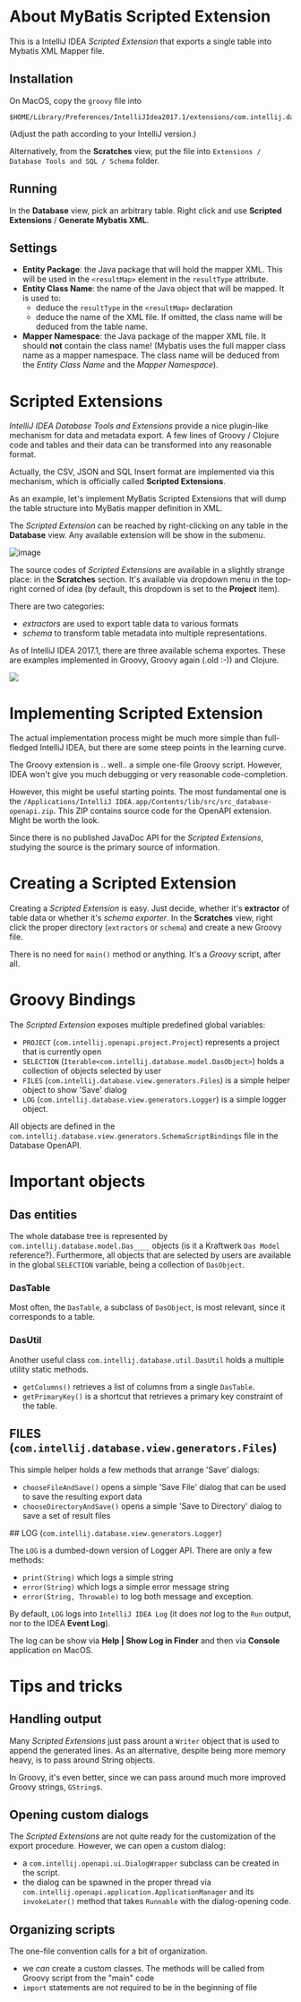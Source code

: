 About MyBatis Scripted Extension
================================

This is a IntelliJ IDEA *Scripted Extension* that exports a single
table into Mybatis XML Mapper file.

Installation
------------

On MacOS, copy the `groovy` file into 

	$HOME/Library/Preferences/IntelliJIdea2017.1/extensions/com.intellij.database/schema

(Adjust the path according to your IntelliJ version.)

Alternatively, from the **Scratches** view, put the file into `Extensions / Database Tools and SQL / Schema` folder.

Running
-------

In the **Database** view, pick an arbitrary table. Right click and use **Scripted Extensions** / **Generate Mybatis XML**.

Settings
--------

*	**Entity Package**: the Java package that will hold the mapper XML. This will be used in the `<resultMap>` element in the `resultType` attribute.
*	**Entity Class Name**: the name of the Java object that will be mapped. It is used to:
	*	deduce the `resultType` in the `<resultMap>` declaration
	*	deduce the name of the XML file.
	If omitted, the class name will be deduced from the table name.
*	**Mapper Namespace**: the Java package of the mapper XML file. It should **not** contain the class name! (Mybatis uses the full mapper class name as a mapper namespace. The class name will be deduced from the *Entity Class Name* and the *Mapper Namespace*).

Scripted Extensions
===================

*IntelliJ IDEA Database Tools and Extensions* provide a nice plugin-like mechanism
for data and metadata export. A few lines of Groovy / Clojure code and
tables and their data can be transformed into any reasonable format.

Actually, the CSV, JSON and SQL Insert format are implemented via
this mechanism, which is officially called **Scripted Extensions**.

As an example, let's implement MyBatis Scripted Extensions that
will dump the table structure into MyBatis mapper definition in XML.

The *Scripted Extension* can be reached by right-clicking
on any table in the **Database** view. Any available extension
will be show in the submenu.

![image](screenshot-1.png)

The source codes of *Scripted Extensions* are available in a slightly strange place: in the **Scratches** section. It's available via dropdown menu in the top-right corned of idea (by default, this dropdown is set to the **Project** item).

There are two categories:

*	*extractors* are used to export table data to various formats
*	*schema* to transform table metadata into multiple representations.

As of IntelliJ IDEA 2017.1, there are three available schema exportes. These are examples implemented in Groovy, Groovy again (.old :-)) and Clojure.

![](screenshot-2.png)

Implementing Scripted Extension
===============================

The actual implementation process might be much more simple than
full-fledged IntelliJ IDEA, but there are some steep points in the learning curve.

The Groovy extension is .. well.. a simple one-file Groovy script. However,
IDEA won't give you much debugging or very reasonable code-completion.

However, this might be useful starting points. The most fundamental one is the
`/Applications/IntelliJ IDEA.app/Contents/lib/src/src_database-openapi.zip`. This
ZIP contains source code for the OpenAPI extension. Might be worth the look.

Since there is no published JavaDoc API for the *Scripted Extensions*,
studying the source is the primary source of information.

Creating a Scripted Extension
=============================

Creating a *Scripted Extension* is easy. Just decide, whether it's **extractor** of table data or whether it's *schema exporter*. In the **Scratches** view, right click the proper directory (`extractors` or `schema`) and create a new Groovy file.

There is no need for `main()` method or anything. It's a *Groovy* script, after all.

Groovy Bindings
===============

The *Scripted Extension* exposes multiple predefined global variables:

*	`PROJECT` (`com.intellij.openapi.project.Project`) represents a project that is currently open
*	`SELECTION` (`Iterable<com.intellij.database.model.DasObject>`) holds a collection of objects selected by user
*	`FILES` (`com.intellij.database.view.generators.Files`) is a simple helper object to show 'Save' dialog
*	`LOG` (`com.intellij.database.view.generators.Logger`) is a simple logger object.

All objects are defined in the `com.intellij.database.view.generators.SchemaScriptBindings` file in the
Database OpenAPI.

Important objects
=================

Das entities
------------

The whole database tree is represented by `com.intellij.database.model.Das____` objects (is it a Kraftwerk `Das Model` reference?).
Furthermore, all objects that are selected by users are available in the global `SELECTION` variable,
being a collection of `DasObject`. 

### DasTable

Most often, the `DasTable`, a subclass of `DasObject`, is most relevant, since it corresponds to a table.

### DasUtil

Another useful class `com.intellij.database.util.DasUtil` holds a multiple utility static methods. 

*	`getColumns()` retrieves a list of columns from a single `DasTable`.
*	`getPrimaryKey()` is a shortcut that retrieves a primary key constraint of the table.

## FILES (`com.intellij.database.view.generators.Files`)

This simple helper holds a few methods that arrange 'Save' dialogs:

*	`chooseFileAndSave()` opens a simple 'Save File' dialog that can be used to save the resulting export data
*	`chooseDirectoryAndSave()` opens a simple 'Save to Directory' dialog to save a set of result files

## LOG (`com.intellij.database.view.generators.Logger`)

The `LOG` is a dumbed-down version of Logger API. There are only a few methods:

*	`print(String)` which logs a simple string
*	`error(String)` which logs a simple error message string
*	`error(String, Throwable)` to log both message and exception.

By default, `LOG` logs into `IntelliJ IDEA Log` (it does *not* log to the `Run` output, nor to the 
IDEA **Event Log**). 

The log can be show via **Help | Show Log in Finder** and then via **Console** application on MacOS.

Tips and tricks
===============

Handling output
---------------

Many *Scripted Extensions* just pass arount a `Writer` object that is used to append
the generated lines. As an alternative, despite being more memory heavy, is to pass around String objects.

In Groovy, it's even better, since we can pass around much more improved Groovy strings, `GString`s.

Opening custom dialogs
----------------------

The *Scripted Extensions* are not quite ready for the customization of the export
procedure. However, we can open a custom dialog:

*	a `com.intellij.openapi.ui.DialogWrapper` subclass can be created in the script.
*	the dialog can be spawned in the proper thread via `com.intellij.openapi.application.ApplicationManager` 
	and its `invokeLater()` method that takes `Runnable` with the dialog-opening code.

Organizing scripts
------------------

The one-file convention calls for a bit of organization. 

*	we *can* create a custom classes. The methods will be called from Groovy script from the "main" code
*	`import` statements are not required to be in the beginning of file
